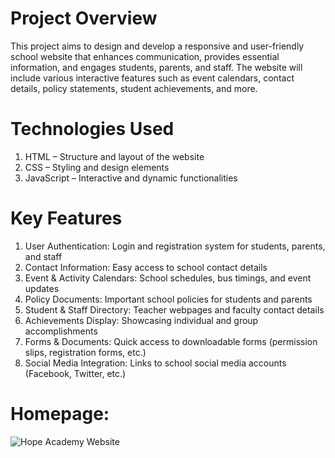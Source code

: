 # Project Overview
This project aims to design and develop a responsive and user-friendly school website that enhances communication, provides essential information, and engages students, parents, and staff. The website will include various interactive features such as event calendars, contact details, policy statements, student achievements, and more.

# Technologies Used
1. HTML – Structure and layout of the website
2. CSS – Styling and design elements
3. JavaScript – Interactive and dynamic functionalities

# Key Features
1. User Authentication: Login and registration system for students, parents, and staff
2. Contact Information: Easy access to school contact details
3. Event & Activity Calendars: School schedules, bus timings, and event updates
4. Policy Documents: Important school policies for students and parents
5. Student & Staff Directory: Teacher webpages and faculty contact details
6. Achievements Display: Showcasing individual and group accomplishments
7. Forms & Documents: Quick access to downloadable forms (permission slips, registration forms, etc.)
8. Social Media Integration: Links to school social media accounts (Facebook, Twitter, etc.)

# Homepage:
![Hope Academy Website](https://github.com/user-attachments/assets/c8a2d702-feaa-43a4-bc71-3efc5bb0e881)
